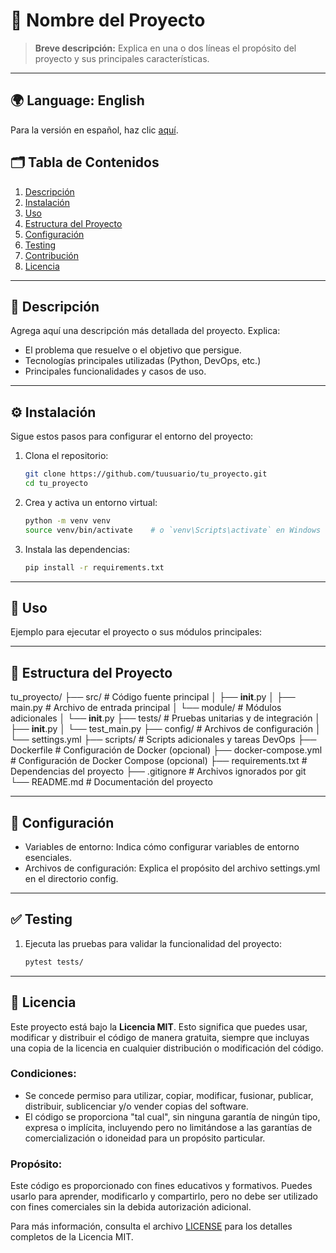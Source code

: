 # 📌 Nombre del Proyecto

> **Breve descripción:** Explica en una o dos líneas el propósito del proyecto y sus principales características.

---
## 🌍 Language: English
Para la versión en español, haz clic [aquí](README.md).

## 🗂️ Tabla de Contenidos
1. [Descripción](#descripción)
2. [Instalación](#instalación)
3. [Uso](#uso)
4. [Estructura del Proyecto](#estructura-del-proyecto)
5. [Configuración](#configuración)
6. [Testing](#testing)
7. [Contribución](#contribución)
8. [Licencia](#licencia)

---

## 📝 Descripción

Agrega aquí una descripción más detallada del proyecto. Explica:
- El problema que resuelve o el objetivo que persigue.
- Tecnologías principales utilizadas (Python, DevOps, etc.)
- Principales funcionalidades y casos de uso.

---

## ⚙️ Instalación

Sigue estos pasos para configurar el entorno del proyecto:

1. Clona el repositorio:
   ```bash
   git clone https://github.com/tuusuario/tu_proyecto.git
   cd tu_proyecto
2. Crea y activa un entorno virtual:
   ```bash
   python -m venv venv
   source venv/bin/activate    # o `venv\Scripts\activate` en Windows
3. Instala las dependencias:
   ```bash
   pip install -r requirements.txt

---

## 🚀 Uso

Ejemplo para ejecutar el proyecto o sus módulos principales:

---

## 📁 Estructura del Proyecto

tu_proyecto/
├── src/                     # Código fuente principal
│   ├── __init__.py
│   ├── main.py              # Archivo de entrada principal
│   └── module/              # Módulos adicionales
│       └── __init__.py
├── tests/                   # Pruebas unitarias y de integración
│   ├── __init__.py
│   └── test_main.py
├── config/                  # Archivos de configuración
│   └── settings.yml
├── scripts/                 # Scripts adicionales y tareas DevOps
├── Dockerfile               # Configuración de Docker (opcional)
├── docker-compose.yml       # Configuración de Docker Compose (opcional)
├── requirements.txt         # Dependencias del proyecto
├── .gitignore               # Archivos ignorados por git
└── README.md                # Documentación del proyecto

---

## 🔧 Configuración

* Variables de entorno: Indica cómo configurar variables de entorno esenciales.
* Archivos de configuración: Explica el propósito del archivo settings.yml en el directorio config.

---

## ✅ Testing

1. Ejecuta las pruebas para validar la funcionalidad del proyecto:
   ```bash
   pytest tests/

---

## 📄 Licencia

Este proyecto está bajo la **Licencia MIT**. Esto significa que puedes usar, modificar y distribuir el código de manera gratuita, siempre que incluyas una copia de la licencia en cualquier distribución o modificación del código. 

### Condiciones:
- Se concede permiso para utilizar, copiar, modificar, fusionar, publicar, distribuir, sublicenciar y/o vender copias del software.
- El código se proporciona "tal cual", sin ninguna garantía de ningún tipo, expresa o implícita, incluyendo pero no limitándose a las garantías de comercialización o idoneidad para un propósito particular.

### Propósito:
Este código es proporcionado con fines educativos y formativos. Puedes usarlo para aprender, modificarlo y compartirlo, pero no debe ser utilizado con fines comerciales sin la debida autorización adicional.

Para más información, consulta el archivo [LICENSE](LICENSE) para los detalles completos de la Licencia MIT.